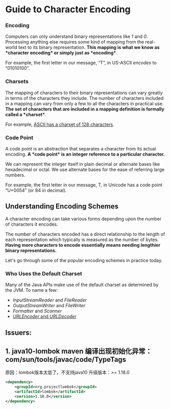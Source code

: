 # Guide to Character Encoding

### **Encoding**

Computers can only understand binary representations like *1* and *0*. Processing anything else requires some kind of mapping from the real-world text to its binary representation. **This mapping is what we know as \*character encoding\* or simply just as \*encoding\***.

For example, the first letter in our message, “T”, in US-ASCII *encodes* to “01010100”.

### **Charsets**

The mapping of characters to their binary representations can vary greatly in terms of the characters they include. The number of characters included in a mapping can vary from only a few to all the characters in practical use. **The set of characters that are included in a mapping definition is formally called a \*charset\***.

For example, [ASCII has a charset of 128 characters](http://ee.hawaii.edu/~tep/EE160/Book/chap4/subsection2.1.1.1.html).

### Code Point

A code point is an abstraction that separates a character from its actual encoding. **A \*code point\* is an integer reference to a particular character.**

We can represent the integer itself in plain decimal or alternate bases like hexadecimal or octal. We use alternate bases for the ease of referring large numbers.

For example, the first letter in our message, T, in Unicode has a code point “U+0054” (or 84 in decimal).

## **Understanding Encoding Schemes**

A character encoding can take various forms depending upon the number of characters it encodes.

The number of characters encoded has a direct relationship to the length of each representation which typically is measured as the number of bytes. **Having more characters to encode essentially means needing lengthier binary representations.**

Let's go through some of the popular encoding schemes in practice today.

### **Who Uses the Default Charset**

Many of the Java APIs make use of the default charset as determined by the JVM. To name a few:

- *InputStreamReader* and *FileReader*
- *OutputStreamWriter* and *FileWriter*
- *Formatter* and *Scanner*
- [*URLEncoder* and *URLDecoder*](https://www.baeldung.com/java-url-encoding-decoding)



## Issuers:

## 1. java10-lombok maven 编译出现初始化异常：com/sun/tools/javac/code/TypeTags

原因：lombok版本太低了，不支持java10 
升级版本：>= 1.18.0

```xml
<dependency>
    <groupId>org.projectlombok</groupId>
    <artifactId>lombok</artifactId>
    <version>1.18.0</version>
</dependency>
```

